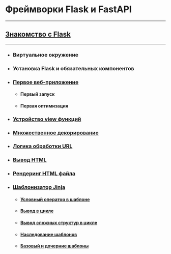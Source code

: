 # Фреймворки Flask и FastAPI
***
## [Знакомство с Flask](.\l_1_getting_to_know_flask\README.md)
***
  * ### Виртуальное окружение
  * ### Установка Flask и обязательных компонентов
  * ### [Первое веб-приложение](.\l_1_getting_to_know_flask\app_01.py)
      * #### Первый запуск
      * #### Первая оптимизация
  * ### [Устройство view функций](.\l_1_getting_to_know_flask\app_02.py)
  * ### [Множественное декорирование](.\l_1_getting_to_know_flask\app_03.py)
  * ### [Логика обработки URL](.\l_1_getting_to_know_flask\app_04.py)
  * ### [Вывод HTML](.\l_1_getting_to_know_flask\app_05.py)
  * ### [Рендеринг HTML файла](.\l_1_getting_to_know_flask\app_06.py)
  * ### [Шаблонизатор Jinja](.\l_1_getting_to_know_flask\app_07.py)
      * #### [Условный оператор в шаблоне](.\l_1_getting_to_know_flask\app_08.py)
      * #### [Вывод в цикле](.\l_1_getting_to_know_flask\app_09.py)
      * #### [Вывод сложных структур в цикле](.\l_1_getting_to_know_flask\app_10.py)
      * #### [Наследование шаблонов](.\l_1_getting_to_know_flask\app_11.py)
      * #### [Базовый и дочерние шаблоны](.\l_1_getting_to_know_flask\app_12.py)
